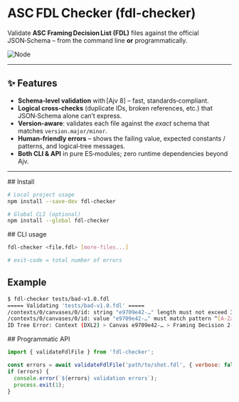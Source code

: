 # ASC FDL Checker (fdl-checker)

Validate **ASC Framing Decision List (FDL)** files against the official JSON‑Schema – from the command line **or** programmatically.

![Node](https://badgen.net/badge/node/%3E=14/green)

---

## ✨ Features

* **Schema‑level validation** with [Ajv 8] – fast, standards‑compliant.
* **Logical cross‑checks** (duplicate IDs, broken references, etc.) that JSON‑Schema alone can’t express.
* **Version‑aware**: validates each file against the *exact* schema that matches `version.major/minor`.
* **Human‑friendly errors** – shows the failing value, expected constants / patterns, and logical‑tree messages.
* **Both CLI & API** in pure ES‑modules; zero runtime dependencies beyond Ajv.

---

## Install

```bash
# Local project usage
npm install --save-dev fdl-checker

# Global CLI (optional)
npm install --global fdl-checker
```

## CLI usage
```bash
fdl-checker <file.fdl> [more‑files...]

# exit‑code = total number of errors
```

## Example
```bash
$ fdl-checker tests/bad-v1.0.fdl
===== Validating 'tests/bad-v1.0.fdl' =====
/contexts/0/canvases/0/id: string "e9709e42‑…" length must not exceed 32 characters
/contexts/0/canvases/0/id: value "e9709e42‑…" must match pattern ^[A-Za-z0-9_]+$
ID Tree Error: Context (DXL2) > Canvas e9709e42‑… > Framing Decision 2‑1Framing: Framing Intent ID 2‑1Framing not in framing_intents
```

## Programmatic API
```javascript
import { validateFdlFile } from 'fdl-checker';

const errors = await validateFdlFile('path/to/shot.fdl', { verbose: false });
if (errors) {
  console.error(`${errors} validation errors`);
  process.exit(1);
}
```

